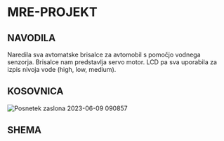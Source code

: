 # MRE-PROJEKT
## NAVODILA
Naredila sva avtomatske brisalce za avtomobil s pomočjo vodnega senzorja. Brisalce nam predstavlja servo motor. LCD pa sva uporabila za izpis nivoja vode (high, low, medium).

## KOSOVNICA


![Posnetek zaslona 2023-06-09 090857](https://github.com/PopIkona/MRE-PROJEKT/assets/129844304/e7a23b5b-83b2-4949-be94-d0a74dcd7105)



## SHEMA
